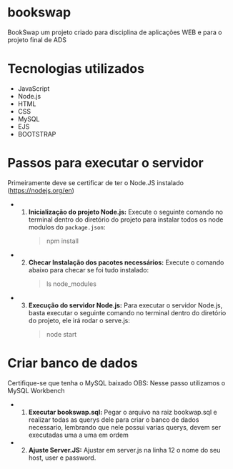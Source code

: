 # bookswap

BookSwap um projeto criado para disciplina de aplicações WEB e para o projeto final de ADS

# Tecnologias utilizados

- JavaScript
- Node.js
- HTML
- CSS
- MySQL
- EJS
- BOOTSTRAP

# Passos para executar o servidor

Primeiramente deve se certificar de ter o Node.JS instalado (https://nodejs.org/en)

- 1.  **Inicialização do projeto Node.js:** Execute o seguinte comando no terminal dentro do diretório do projeto para instalar todos os node modulos do `package.json`:
      > npm install


- 2.  **Checar Instalação dos pacotes necessários:** Execute o comando abaixo para checar se foi tudo instalado:
      > ls node_modules

- 3.  **Execução do servidor Node.js:** Para executar o servidor Node.js, basta executar o seguinte comando no terminal dentro do diretório do projeto, ele irá rodar o serve.js:
      > node start

# Criar banco de dados

Certifique-se que tenha o MySQL baixado
OBS: Nesse passo utilizamos o MySQL Workbench 


- 1.  **Executar bookswap.sql:** Pegar o arquivo na raiz bookwap.sql e realizar todas as querys dele para criar o banco de dados necessario, lembrando que nele possui varias querys, devem ser executadas uma a uma em ordem

- 2.  **Ajuste Server.JS:** Ajustar em server.js na linha 12 o nome do seu host, user e password. 

